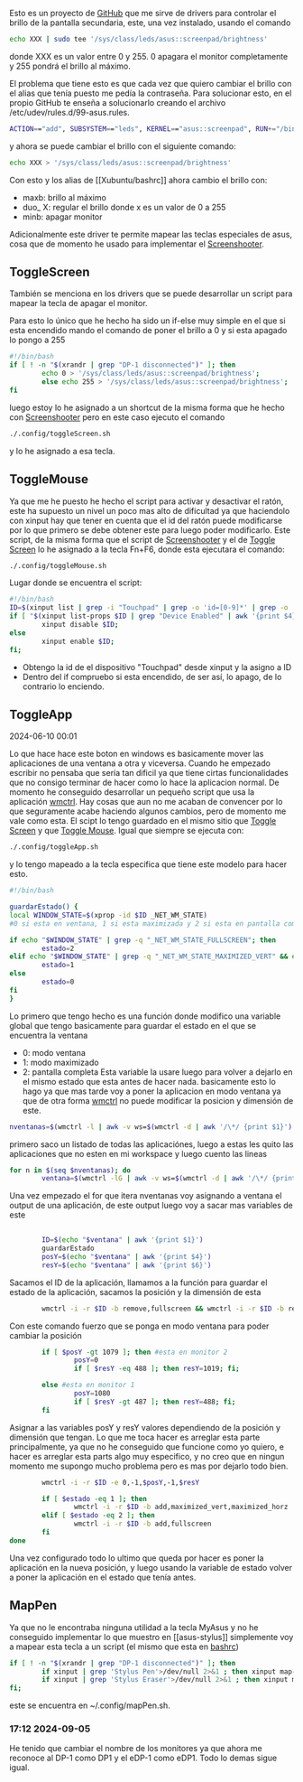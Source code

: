 Esto es un proyecto de [GitHub](https://github.com/Plippo/asus-wmi-screenpad) que me sirve de drivers para controlar el brillo de la pantalla secundaria, este, una vez instalado, usando el comando
```bash
echo XXX | sudo tee '/sys/class/leds/asus::screenpad/brightness'
```
donde XXX es un valor entre 0 y 255. 0 apagara el monitor completamente y 255 pondrá el brillo al máximo.

El problema que tiene esto es que cada vez que quiero cambiar el brillo con el alias que tenía puesto me pedía la contraseña. Para solucionar esto, en el propio GitHub te enseña a solucionarlo creando el archivo /etc/udev/rules.d/99-asus.rules.

```bash
ACTION=="add", SUBSYSTEM=="leds", KERNEL=="asus::screenpad", RUN+="/bin/chmod a+w /sys/class/leds/%k/brightness"
```

y ahora se puede cambiar el brillo con el siguiente comando:
```bash
echo XXX > '/sys/class/leds/asus::screenpad/brightness'
```
 Con esto y los alias de [[Xubuntu/bashrc]] ahora cambio el brillo con:
- maxb: brillo al máximo
- duo_ X: regular el brillo donde x es un valor de 0 a 255
- minb: apagar monitor

Adicionalmente este driver te permite mapear las teclas especiales de asus, cosa que de momento he usado para implementar el [Screenshooter](xfce#Screenshooter).

## ToggleScreen

También se menciona en los drivers que se puede desarrollar un script para mapear la tecla de apagar el monitor.

Para esto lo único que he hecho ha sido un if-else muy simple en el que si esta encendido mando el comando de poner el brillo a 0 y si esta apagado lo pongo a 255
```bash
#!/bin/bash
if [ ! -n "$(xrandr | grep "DP-1 disconnected")" ]; then
        echo 0 > '/sys/class/leds/asus::screenpad/brightness';
        else echo 255 > '/sys/class/leds/asus::screenpad/brightness';
fi
```

luego estoy lo he asignado a un shortcut de la misma forma que he hecho con [Screenshooter](xfce#Screenshooter) pero en este caso ejecuto el comando
```bash
./.config/toggleScreen.sh
```
y lo he asignado a esa tecla.

## ToggleMouse

Ya que me he puesto he hecho el script para activar y desactivar el ratón, este ha supuesto un nivel un poco mas alto de dificultad ya que haciendolo con xinput hay que tener en cuenta que el id del ratón puede modificarse por lo que primero se debe obtener este para luego poder modificarlo. Este script, de la misma forma que el script de [Screenshooter](xfce#Screenshooter) y el de [Toggle Screen](asus-wmi-screenpad#ToggleScreen) lo he asignado a la tecla Fn+F6, donde esta ejecutara el comando:

```bash
./.config/toggleMouse.sh
```

Lugar donde se encuentra el script:
```bash
#!/bin/bash
ID=$(xinput list | grep -i "Touchpad" | grep -o 'id=[0-9]*' | grep -o '[0-9]*');
if [ "$(xinput list-props $ID | grep "Device Enabled" | awk '{print $4}')" -eq 1 ]; then
        xinput disable $ID;
else
        xinput enable $ID;
fi;

```
- Obtengo la id de el dispositivo "Touchpad" desde xinput y la asigno a ID
- Dentro del if compruebo si esta encendido, de ser así, lo apago, de lo contrario lo enciendo.

## ToggleApp

2024-06-10  00:01

Lo que hace hace este boton en windows es basicamente mover las aplicaciones de una ventana a otra y viceversa.
Cuando he empezado escribir no pensaba que sería tan dificil ya que tiene cirtas funcionalidades que no consigo terminar de hacer como lo hace la aplicacion normal.
De momento he conseguido desarrollar un pequeño script que usa la aplicación [wmctrl](https://linux.die.net/man/1/wmctrl). Hay cosas que aun no me acaban de convencer por lo que seguramente acabe haciendo algunos cambios, pero de momento me vale como esta. El scipt lo tengo guardado en el mismo sitio que [Toggle Screen](asus-wmi-screenpad#ToggleScreen) y que [Toggle Mouse](asus-wmi-screenpad#ToggleMouse). Igual que siempre se ejecuta con:
```bash
./.config/toggleApp.sh
```
y lo tengo mapeado a la tecla especifica que tiene este modelo para hacer esto.

```bash
#!/bin/bash

guardarEstado() {
local WINDOW_STATE=$(xprop -id $ID _NET_WM_STATE)
#0 si esta en ventana, 1 si esta maximizada y 2 si esta en pantalla completa

if echo "$WINDOW_STATE" | grep -q "_NET_WM_STATE_FULLSCREEN"; then
        estado=2
elif echo "$WINDOW_STATE" | grep -q "_NET_WM_STATE_MAXIMIZED_VERT" && echo "$WINDOW_STATE" | grep -q "_NET_WM_STATE_MAXIMIZED_HORZ"; then
        estado=1
else
        estado=0
fi
}
```
Lo primero que tengo hecho es una función donde modifico una variable global que tengo  basicamente para guardar el estado en el que se encuentra la ventana
- 0: modo ventana
- 1: modo maximizado
- 2: pantalla completa
Esta variable la usare luego para volver a dejarlo en el mismo estado que esta antes de hacer nada. basicamente esto lo hago ya que mas tarde voy a poner la aplicacion en modo ventana ya que de otra forma [wmctrl](https://linux.die.net/man/1/wmctrl) no puede modificar la posicion y dimensión de este.

```bash
nventanas=$(wmctrl -l | awk -v ws=$(wmctrl -d | awk '/\*/ {print $1}') '$2 == ws' | wc -l)
```
primero saco un listado de todas las aplicaciónes, luego a estas les quito las aplicaciones que no esten en mi workspace y luego cuento las lineas

```bash
for n in $(seq $nventanas); do
        ventana=$(wmctrl -lG | awk -v ws=$(wmctrl -d | awk '/\*/ {print $1}') '$2 == ws' | head -n $n | tail -n 1)
```
Una vez empezado el for que itera nventanas voy asignando a ventana el output de una aplicación, de este output luego voy a sacar mas variables de este

```bash
        
        ID=$(echo "$ventana" | awk '{print $1}')
        guardarEstado
        posY=$(echo "$ventana" | awk '{print $4}')
        resY=$(echo "$ventana" | awk '{print $6}')
```
Sacamos el ID de la aplicación, llamamos a la función para guardar el estado de la aplicación, sacamos la posición y la dimensión de esta

```bash
        wmctrl -i -r $ID -b remove,fullscreen && wmctrl -i -r $ID -b remove,maximized_vert,maximized_horz
```
Con este comando fuerzo que se ponga en modo ventana para poder cambiar la posición

```bash
        if [ $posY -gt 1079 ]; then #esta en monitor 2
                posY=0
                if [ $resY -eq 488 ]; then resY=1019; fi;

        else #esta en monitor 1
                posY=1080
                if [ $resY -gt 487 ]; then resY=488; fi;
        fi
```
Asignar a las variables posY y resY valores dependiendo de la posición y dimensión que tengan.
Lo que me toca hacer  es arreglar esta parte principalmente, ya que no he conseguido que funcione como yo quiero, e hacer es arreglar esta parts algo muy especifico, y no creo que en ningun momento me supongo mucho problema pero es mas por dejarlo todo bien.

```bash
        wmctrl -i -r $ID -e 0,-1,$posY,-1,$resY

        if [ $estado -eq 1 ]; then
                wmctrl -i -r $ID -b add,maximized_vert,maximized_horz
        elif [ $estado -eq 2 ]; then
                wmctrl -i -r $ID -b add,fullscreen
        fi
done
```
Una vez configurado todo lo ultimo que queda por hacer es poner la aplicación en la nueva posición, y luego usando la variable de estado volver a poner la aplicación en el estado que tenía antes.

## MapPen

Ya que no le encontraba ninguna utilidad a la tecla MyAsus y no he conseguido implementar lo que muestro en [[asus-stylus]] simplemente voy a mapear esta tecla a un script (el mismo que esta en [bashrc](Xubuntu/bashrc.md#Stylus))

```bash
if [ ! -n "$(xrandr | grep "DP-1 disconnected")" ]; then
        if xinput | grep 'Stylus Pen'>/dev/null 2>&1 ; then xinput map-to-output $(xinput | grep 'Stylus Pen' | awk '{print $8}' | cut -d= -f 2) DP-1; fi
        if xinput | grep 'Stylus Eraser'>/dev/null 2>&1 ; then xinput map-to-output $(xinput | grep 'Stylus Eraser' | awk '{print $8}' | cut -d= -f 2) DP-1; fi
fi;
```

este se encuentra en ~/.config/mapPen.sh.

### 17:12 2024-09-05
He tenido que cambiar el nombre de los monitores ya que ahora me reconoce al DP-1 como DP1 y el eDP-1 como eDP1. Todo lo demas sigue igual.